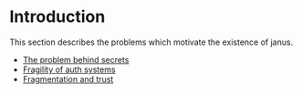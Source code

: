 # Introduction

This section describes the problems which motivate the existence of janus.

- [The problem behind secrets](10_secrets.md)
- [Fragility of auth systems](20_fragility.md)
- [Fragmentation and trust](30_fragmentation.md)







